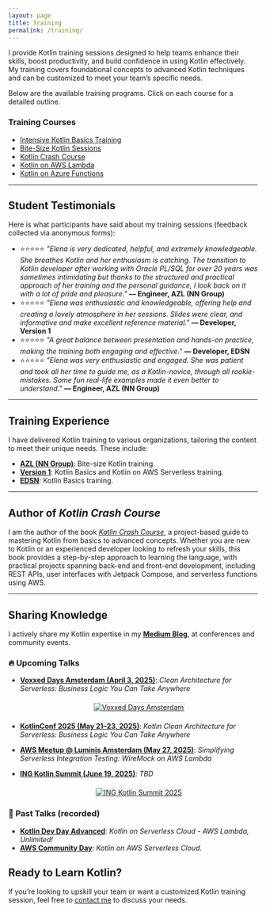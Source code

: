 ```yaml
---
layout: page
title: Training
permalink: /training/
---
```



I provide Kotlin training sessions designed to help teams enhance their skills, boost productivity, and build confidence in using Kotlin effectively. My training covers foundational concepts to advanced Kotlin techniques and can be customized to meet your team’s specific needs.

Below are the available training programs. Click on each course for a detailed outline.

### Training Courses
- [Intensive Kotlin Basics Training](/training/kotlin-basics/)
- [Bite-Size Kotlin Sessions](/training/bite-size-kotlin/)
- [Kotlin Crash Course](/training/kotlin-crash-course/)
- [Kotlin on AWS Lambda](/training/kotlin-aws-lambda/)
- [Kotlin on Azure Functions](/training/kotlin-azure-functions/)

---


## Student Testimonials 

Here is what participants have said about my training sessions (feedback collected via anonymous forms):

- ⭐⭐⭐⭐⭐ *"Elena is very dedicated, helpful, and extremely knowledgeable. She breathes Kotlin and her enthusiasm is catching. The transition to Kotlin developer after working with Oracle PL/SQL for over 20 years was sometimes intimidating but thanks to the structured and practical approach of her training and the personal guidance, I look back on it with a lot of pride and pleasure."*
**— Engineer, AZL (NN Group)**
- ⭐⭐⭐⭐⭐ *"Elena was enthusiastic and knowledgeable, offering help and creating a lovely atmosphere in her sessions. Slides were clear, and informative and make excellent reference material."*
**— Developer, Version 1**
- ⭐⭐⭐⭐⭐ *"A great balance between presentation and hands-on practice, making the training both engaging and effective."*
**— Developer, EDSN**
- ⭐⭐⭐⭐⭐ *"Elena was very enthusiastic and engaged. She was patient and took all her time to guide me, as a Kotlin-novice, through all rookie-mistakes. Some fun real-life examples made it even better to understand."*
**— Engineer, AZL (NN Group)**

---

## Training Experience
I have delivered Kotlin training to various organizations, tailoring the content to meet their unique needs. These include:

- **[AZL (NN Group)](https://www.azl.eu/)**: Bite-size Kotlin training.
- **[Version 1](https://www.version1.com/)**: Kotlin Basics and Kotlin on AWS Serverless training.
- **[EDSN](https://www.edsn.nl/)**: Kotlin Basics training.

---

## Author of *Kotlin Crash Course*
I am the author of the book [*Kotlin Crash Course*](https://www.amazon.com/Kotlin-Crash-Course-Fast-track-programming/dp/9355516304), a project-based guide to mastering Kotlin from basics to advanced concepts. Whether you are new to Kotlin or an experienced developer looking to refresh your skills, this book provides a step-by-step approach to learning the language, with practical projects spanning back-end and front-end development, including REST APIs, user interfaces with Jetpack Compose, and serverless functions using AWS.

---

## Sharing Knowledge
I actively share my Kotlin expertise in my [**Medium Blog**](https://medium.com/@elenavanengelen), at conferences and community events.

### 🔥<a id="upcoming-talks"></a> Upcoming Talks

- [**Voxxed Days Amsterdam (April 3, 2025)**](https://amsterdam.voxxeddays.com/talk/?id=5951): *Clean Architecture for Serverless: Business Logic You Can Take Anywhere*

  <div style="display: flex; flex-wrap: wrap; justify-content: center; gap: 20px; margin: 20px 0;">
    <a href="https://amsterdam.voxxeddays.com/talk/?id=5951" target="_blank">
      <img src="{{ '/assets/images/voxxed.jpg' | relative_url }}" alt="Voxxed Days Amsterdam" style="max-width: 100%; height: auto; border: 1px solid #ddd; flex: 1 1 300px;">
    </a>
  </div>

- [**KotlinConf 2025 (May 21–23, 2025)**](https://kotlinconf.com/speakers/2b9e0a69-6f25-4704-b819-bdbca519752f/): *Kotlin Clean Architecture for Serverless: Business Logic You Can Take Anywhere*
- [**AWS Meetup @ Luminis Amsterdam (May 27, 2025)**](https://www.meetup.com/awsugnl/events/306912455/): *Simplifying Serverless Integration Testing: WireMock on AWS Lambda*
- [**ING Kotlin Summit (June 19, 2025)**](https://events.xebia.com/joint-event-ing-kotlin-summit-19-june-202?ref=Xebia): *TBD*

  <div style="display: flex; flex-wrap: wrap; justify-content: center; gap: 20px; margin: 20px 0;">
    <a href="https://www.linkedin.com/posts/ing-nederland_join-tech-meetupsing-welcome-to-the-activity-7303424388031270913-mLRj" target="_blank">
      <img src="{{ '/assets/images/ing-kotlin-summit.jpeg' | relative_url }}" alt="ING Kotlin Summit 2025" style="max-width: 100%; height: auto; border: 1px solid #ddd; flex: 1 1 300px;">
    </a>
  </div>

### 🎤 Past Talks (recorded)
- [**Kotlin Dev Day Advanced**](https://kotlindevday.com/videos/kotlin-on-serverless-cloud-aws-lambda-unlimited-elena-van-engelen-maslova/): *Kotlin on Serverless Cloud - AWS Lambda, Unlimited!*
- [**AWS Community Day**](https://www.youtube.com/watch?v=GvAyaJZzQ5M): *Kotlin on AWS Serverless Cloud.*


## Ready to Learn Kotlin?
If you’re looking to upskill your team or want a customized Kotlin training session, feel free to [contact me](mailto:elenavanengelen@vintik.nl) to discuss your needs.
